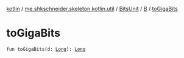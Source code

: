 [kotlin](../../../index.md) / [me.shkschneider.skeleton.kotlin.util](../../index.md) / [BitsUnit](../index.md) / [B](index.md) / [toGigaBits](./to-giga-bits.md)

# toGigaBits

`fun toGigaBits(d: `[`Long`](https://kotlinlang.org/api/latest/jvm/stdlib/kotlin/-long/index.html)`): `[`Long`](https://kotlinlang.org/api/latest/jvm/stdlib/kotlin/-long/index.html)